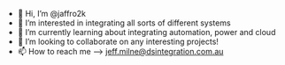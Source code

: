- 👋 Hi, I’m @jaffro2k
- 👀 I’m interested in integrating all sorts of different systems
- 🌱 I’m currently learning about integrating automation, power and cloud
- 💞️ I’m looking to collaborate on any interesting projects!
- 📫 How to reach me --> jeff.milne@dsintegration.com.au

<!---
jaffro2k/jaffro2k is a ✨ special ✨ repository because its `README.md` (this file) appears on your GitHub profile.
You can click the Preview link to take a look at your changes.
--->
